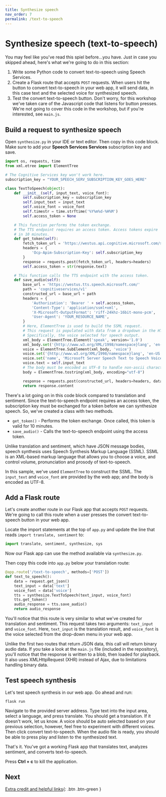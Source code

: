 ```yaml
---
title: Synthesize speech
nav_order: 7
permalink: /text-to-speech
---
```


# Synthesize speech (text-to-speech)

You may feel like you've read this spiel before...you have. Just in case you skipped ahead, here's what we're going to do in this section:

1. Write some Python code to convert text-to-speech using Speech Services.
2. Create a Flask route that accepts `POST` requests. When users hit the button to convert text-to-speech in your web app, it will send data, in this case text and the selected voice for synthesized speech.
3. Test the convert text-to-speech button. Don't worry, for this workshop we've taken care of the Javascript code that listens for button presses. We're not going to cover this code in the workshop, but if you're interested, see `main.js`.

## Build a request to synthesize speech

Open `synthesize.py` in your IDE or text editor. Then copy in this code block. Make sure to add your **Speech Services Services** subscription key and save.

```python
import os, requests, time
from xml.etree import ElementTree

# The Cognitive Services key won't work here.
subscription_key = "YOUR_SPEECH_SERV_SUBSCRIPTION_KEY_GOES_HERE"

class TextToSpeech(object):
    def __init__(self, input_text, voice_font):
        self.subscription_key = subscription_key
        self.input_text = input_text
        self.voice_font = voice_font
        self.timestr = time.strftime('%Y%m%d-%H%M')
        self.access_token = None

    # This function performs the token exchange.
    # The TTS endpoint requires an access token. Access tokens expire
    # in 10 minutes.
    def get_token(self):
        fetch_token_url = 'https://westus.api.cognitive.microsoft.com/sts/v1.0/issueToken'
        headers = {
            'Ocp-Apim-Subscription-Key': self.subscription_key
        }
        response = requests.post(fetch_token_url, headers=headers)
        self.access_token = str(response.text)

    # This function calls the TTS endpoint with the access token.
    def save_audio(self):
        base_url = 'https://westus.tts.speech.microsoft.com/'
        path = 'cognitiveservices/v1'
        constructed_url = base_url + path
        headers = {
            'Authorization': 'Bearer ' + self.access_token,
            'Content-Type': 'application/ssml+xml',
            'X-Microsoft-OutputFormat': 'riff-24khz-16bit-mono-pcm',
            'User-Agent': 'YOUR_RESOURCE_NAME',
        }
        # Here, ElementTree is used to build the SSML request.
        # This request is populated with data from a dropdown in the HTML.
        # Specifically, the voice selected for speech output.
        xml_body = ElementTree.Element('speak', version='1.0')
        xml_body.set('{http://www.w3.org/XML/1998/namespace}lang', 'en-us')
        voice = ElementTree.SubElement(xml_body, 'voice')
        voice.set('{http://www.w3.org/XML/1998/namespace}lang', 'en-US')
        voice.set('name', 'Microsoft Server Speech Text to Speech Voice {}'.format(self.voice_font))
        voice.text = self.input_text
        # The body must be encoded as UTF-8 to handle non-ascii characters.
        body = ElementTree.tostring(xml_body, encoding="utf-8")

        response = requests.post(constructed_url, headers=headers, data=body)
        return response.content
```

There's a lot going on in this code block compared to translation and sentiment. Since the text-to-speech endpoint requires an access token, the subscription key must be exchanged for a token before we can synthesize speech. So, we've created a class with two methods.

* `get_token()` - Performs the token exchange. Once called, this token is valid for 10 minutes.
* `save_audio()` - Calls the text-to-speech endpoint using the access token.

Unlike translation and sentiment, which have JSON message bodies, speech synthesis uses Speech Synthesis Markup Language (SSML). SSML is an XML-based markup language that allows you to choose a voice, and control volume, pronunciation and prosody of text-to-speech.

In this sample, we've used `ElementTree` to construct the SSML. The `input_text` and `voice_font` are provided by the web app; and the body is encoded as UTF-8.

## Add a Flask route

Let's create another route in our Flask app that accepts `POST` requests. We're going to call this route when a user presses the convert text-to-speech button in your web app.

Locate the import statements at the top of `app.py` and update the line that reads `import translate, sentiment` to:

```python
import translate, sentiment, synthesize, sys
```

Now our Flask app can use the method available via `synthesize.py`.

Then copy this code into `app.py` below your translation route:

```python
@app.route('/text-to-speech', methods=['POST'])
def text_to_speech():
    data = request.get_json()
    text_input = data['text']
    voice_font = data['voice']
    tts = synthesize.TextToSpeech(text_input, voice_font)
    tts.get_token()
    audio_response = tts.save_audio()
    return audio_response
```

You'll notice that this route is very similar to what we've created for translation and sentiment. This request takes two arguments: `text_input` and `voice_font`. Here, `text_input` is the translation result, and `voice_font` is the voice selected from the drop-down menu in your web app.

Unlike the first two routes that return JSON data, this call will return binary audio data. If you take a look at the `main.js` file (included in the repository), you'll notice that the response is written to a blob, then loaded for playback. It also uses XMLHttpRequest (XHR) instead of Ajax, due to limitations handling binary data.

## Test speech synthesis

Let's test speech synthesis in our web app. Go ahead and run:

```
flask run
```

Navigate to the provided server address. Type text into the input area, select a language, and press translate. You should get a translation. If it doesn't work, let us know. A voice should be auto selected based on your previous selection, however, feel free to experiment with different voices. Then click convert text-to-speech. When the audio file is ready, you should be able to press play and listen to the synthesized text.

That's it. You've got a working Flask app that translates text, analyzes sentiment, and converts text-to-speech.

Press **Ctrl + c** to kill the application.

## Next

[Extra credit and helpful links](extra-credit){: .btn .btn-green }
